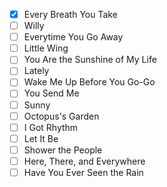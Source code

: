 - [x] Every Breath You Take
- [ ] Willy
- [ ] Everytime You Go Away
- [ ] Little Wing
- [ ] You Are the Sunshine of My Life
- [ ] Lately
- [ ] Wake Me Up Before You Go-Go
- [ ] You Send Me
- [ ] Sunny
- [ ] Octopus's Garden
- [ ] I Got Rhythm
- [ ] Let It Be
- [ ] Shower the People
- [ ] Here, There, and Everywhere
- [ ] Have You Ever Seen the Rain
